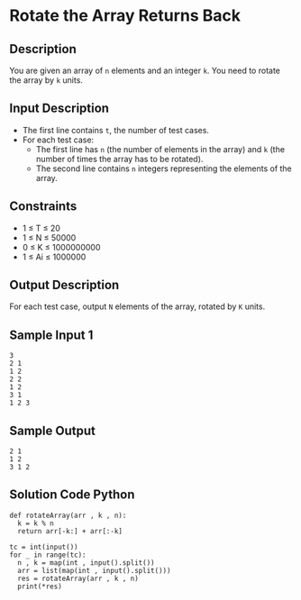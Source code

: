 # Rotate the Array Returns Back

## Description

You are given an array of `n` elements and an integer `k`. You need to rotate the array by `k` units.

## Input Description

- The first line contains `t`, the number of test cases.
- For each test case:
  - The first line has `n` (the number of elements in the array) and `k` (the number of times the array has to be rotated).
  - The second line contains `n` integers representing the elements of the array.

## Constraints

- 1 ≤ T ≤ 20
- 1 ≤ N ≤ 50000
- 0 ≤ K ≤ 1000000000
- 1 ≤ Ai ≤ 1000000

## Output Description

For each test case, output `N` elements of the array, rotated by `K` units.

## Sample Input 1

```
3
2 1
1 2
2 2
1 2
3 1
1 2 3

```

## Sample Output
```
2 1
1 2
3 1 2
```

## Solution Code Python

```
def rotateArray(arr , k , n):
  k = k % n
  return arr[-k:] + arr[:-k]
  
tc = int(input())
for _ in range(tc):
  n , k = map(int , input().split())
  arr = list(map(int , input().split()))
  res = rotateArray(arr , k , n)
  print(*res)

```